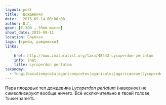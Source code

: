 ```yaml
---
layout: post
title:  Дождевики
date:   2015-09-14 00:00:00
author: Д.Г.
gear: [E-300 , 35mm macro]
shoot_date: 2015-09-11
location: Ёльбаза
tags: [грибы, дождевики]
links:
  -
    href: http://www.inaturalist.org/taxa/48443-Lycoperdon-perlatum
    info: inat
    title: Lycoperdon perlatum
taxonomy:
  - fungi|basidiomycota|agaricomycetes|agaricales|agaricaceae|lycoperdon|lycoperdon perlatum
---
```


Пара плодовых тел дождевика _Lycoperdon perlatum_ (наверное) не символизируют вообще ничего. Всё исключительно в твоей голове, %username%.
